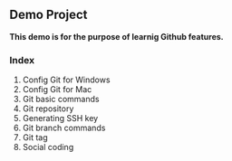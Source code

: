 ## Demo Project

**This demo is for the purpose of learnig Github features.**


### Index
1. Config Git for Windows
2. Config Git for Mac
3. Git basic commands
4. Git repository
5. Generating SSH key
6. Git branch commands
7. Git tag
8. Social coding 

